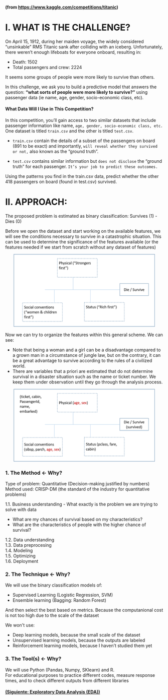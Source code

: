 #### (from https://www.kaggle.com/competitions/titanic)

# I. WHAT IS THE CHALLENGE?

On April 15, 1912, during her maiden voyage, the widely considered “unsinkable” RMS Titanic sank after colliding with an iceberg. Unfortunately, there weren’t enough lifeboats for everyone onboard, resulting in:
- Death: 1502
- Total passengers and crew: 2224

It seems some groups of people were more likely to survive than others.

In this challenge, we ask you to build a predictive model that answers the question: <b>“what sorts of people were more likely to survive?”</b> using passenger data (ie name, age, gender, socio-economic class, etc). 

#### What Data Will I Use in This Competition?

In this competition, you’ll gain access to two similar datasets that include passenger information like name, `age, gender, socio-economic class, etc.` One dataset is titled `train.csv` and the other is titled `test.csv`.

- `train.csv` contain the details of a subset of the passengers on board (891 to be exact) and importantly, `will reveal whether they survived or not,` also known as the “ground truth”.

- `test.csv` contains similar information but `does not disclose` the “ground truth” for each passenger. `It’s your job to predict these outcomes.`

Using the patterns you find in the train.csv data, predict whether the other 418 passengers on board (found in test.csv) survived. 


# II. APPROACH:
The proposed problem is estimated as binary classification: Survives (1) - Dies (0)

Before we open the dataset and start working on the available features, we will see the conditions necessary to survive in a catastrophic situation.
This can be used to determine the significance of the features available (or the features needed if we start from scratch without any dataset of features)

<p align="center">
  <img src="TitanicApproach1.png" width="450" height="230">
</p>

Now we can try to organize the features within this general scheme.
We can see:
- Note that being a woman and a girl can be a disadvantage compared to a grown man in a circumstance of jungle law, but on the contrary, it can be a great advantage to survive according to the rules of a civilized world.
- There are variables that a priori are estimated that do not determine survival in a disaster situation such as the name or ticket number.  We keep them under observation until they go through the analysis process. 

<p align="center">
  <img src="TitanicApproach2.png" width="450" height="230">
</p>

### 1. The Method <- Why?
Type of problem: Quantitative (Decision-making justified by numbers) </br>
Method used: CRISP-DM (the standard of the industry for quantitative problems)

1.1. Business understanding - What exactly is the problem we are trying to solve with data <br/>

- What are my chances of survival based on my characteristics?
- What are the characteristics of people with the higher chance of survival?

1.2. Data understanding <br/>
1.3. Data preprocesing  <br/>
1.4. Modeling <br/>
1.5. Optimizing  <br/>
1.6. Deployment 

### 2. The Technique <- Why?
We will use the binary classification models of:
- Supervised Learning (Logistic Regression, SVM)
- Ensemble learning (Bagging: Random Forest)

And then select the best based on metrics.  Because the computanional cost is not too high due to the scale of the dataset <br/>

We won't use:
- Deep learning models, because the small scale of the dataset
- Unsupervised learning models, because the outputs are labeled
- Reinforcement learning models, because I haven’t studied them yet

### 3. The Tool(s) <- Why?
We will use Python (Pandas, Numpy, SKlearn) and R.  </br>
For educational purposes to practice different codes, measure response times, and to check different outputs from different libraries

#### [(Siguiente: Exploratory Data Analysis (EDA))](https://github.com/akimwong/1_OnPremise/tree/main/Journey/002/01_Classification/01_Titanic/)

